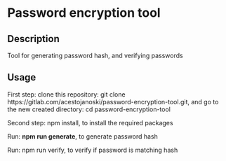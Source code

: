 <!DOCTYPE html>
<html>
    <head>
    </head>
    <body>
        <h1>Password encryption tool</h1>
        <h2>Description</h2>
        <p>Tool for generating password hash, and verifying passwords</p>
        <h2>Usage</h2>
        <p>First step: clone this repository: git clone https://gitlab.com/acestojanoski/password-encryption-tool.git, and go to the new created directory: cd password-encryption-tool</p>
        <p>Second step: npm install, to install the required packages</p>
        <p>Run: <b>npm run generate</b>, to generate password hash</p>
        <p>Run: npm run verify, to verify if password is matching hash</p>
    </body>
</html>
